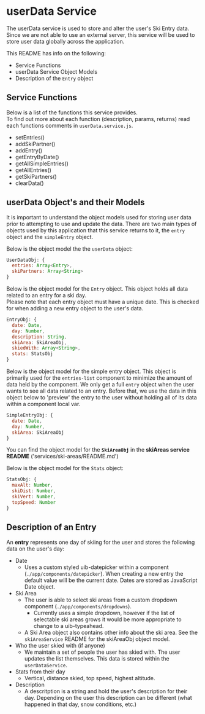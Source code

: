 # userData Service

The userData service is used to store and alter the user's Ski Entry data.  
Since we are not able to use an external server, this service will be used to store user data globally across the application.  

This README has info on the following:

* Service Functions
* userData Service Object Models
* Description of the `Entry` object

## Service Functions

Below is a list of the functions this service provides.  
To find out more about each function (description, params, returns) read each functions comments in `userData.service.js`.

* setEntries()
* addSkiPartner()
* addEntry()
* getEntryByDate()
* getAllSimpleEntries()
* getAllEntries()
* getSkiPartners()
* clearData()

## userData Object's and their Models

It is important to understand the object models used for storing user data prior to attempting to use and update the data. There are two main types of objects used by this application that this service returns to it, the `entry` object and the `simpleEntry` object.

Below is the object model the the `userData` object:

```javascript
UserDataObj: {
  entries: Array<Entry>,
  skiPartners: Array<String>
}
```

Below is the object model for the `Entry` object. This object holds all data related to an entry for a ski day.  
Please note that each entry object must have a unique date. This is checked for when adding a new entry object to the user's data.

```javascript
EntryObj: {
  date: Date,
  day: Number,
  description: String,
  skiArea: SkiAreaObj,
  skiedWith: Array<String>,
  stats: StatsObj
}
```

Below is the object model for the simple entry object. This object is primarily used for the `entries-list` component to minimize the amount of data held by the component. We only get a full `entry` object when the user wants to see all data related to an entry. Before that, we use the data in this object below to 'preview' the entry to the user without holding all of its data within a component local var.

```javascript
SimpleEntryObj: {
  date: Date,
  day: Number,
  skiArea: SkiAreaObj
}
```

You can find the object model for the **`SkiAreaObj`** in the **skiAreas service README** ('services/ski-areas/README.md')

Below is the object model for the `Stats` object:

```javascript
StatsObj: {
  maxAlt: Number,
  skiDist: Number,
  skiVert: Number,
  topSpeed: Number
}
```

## Description of an Entry

An **entry** represents one day of skiing for the user and stores the following data on the user's day:

* Date
  * Uses a custom styled uib-datepicker within a component (`./app/components/datepicker`). When creating a new entry the default value will be the current date. Dates are stored as JavaScript Date object.
* Ski Area
  * The user is able to select ski areas from a custom dropdown component (`./app/components/dropdowns`).
    * Currently uses a simple dropdown, however if the list of selectable ski areas grows it would be more appropriate to change to a uib-typeahead.
  * A Ski Area object also contains other info about the ski area. See the `skiAreaService` README for the skiAreaObj object model.
* Who the user skied with (if anyone)
  * We maintain a set of people the user has skied with. The user updates the list themselves. This data is stored within the `userDataService`.
* Stats from their day
  * Vertical, distance skied, top speed, highest altitude.
* Description
  * A descritption is a string and hold the user's description for their day. Depending on the user this description can be different (what happened in that day, snow conditions, etc.)
